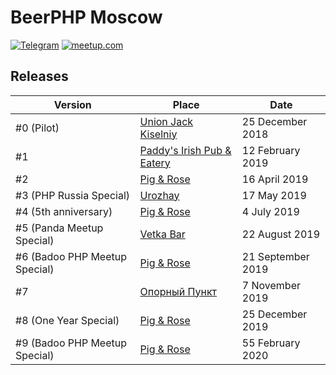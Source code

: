# BeerPHP Moscow

[![Telegram](https://img.shields.io/badge/telegram-join%20chat-blue.svg?style=flat)](https://telegram.me/beerphp_moscow)
[![meetup.com](https://img.shields.io/badge/meetup.com-join-red.svg)](https://www.meetup.com/BeerPHP-Moscow/)

## Releases

| Version                        | Place                                                                           | Date              |
| ------------------------------ | ------------------------------------------------------------------------------- | ----------------- |
| #0 (Pilot)                     | [Union Jack Kiselniy](https://vk.com/unionjackpubmoscow)                        | 25 December 2018  |
| #1                             | [Paddy's Irish Pub & Eatery](https://www.facebook.com/paddysmoscow)             | 12 February 2019  |
| #2                             | [Pig & Rose](https://www.pigandrose.me/rus/)                                    | 16 April 2019     |
| #3 (PHP Russia Special)        | [Urozhay](https://www.facebook.com/rodnoyurozhay)                               | 17 May 2019       |
| #4 (5th anniversary)           | [Pig & Rose](https://www.pigandrose.me/rus/)                                    | 4 July 2019       |
| #5 (Panda Meetup Special)      | [Vetka Bar](https://vk.com/vetkabar)                                            | 22 August 2019    |
| #6 (Badoo PHP Meetup Special)  | [Pig & Rose](https://www.pigandrose.me/rus/)                                    | 21 September 2019 |
| #7                             | [Опорный Пункт](http://оппаб.рф)                                                | 7 November 2019   |
| #8 (One Year Special)          | [Pig & Rose](https://www.pigandrose.me/rus/)                                    | 25 December 2019  |
| #9 (Badoo PHP Meetup Special)  | [Pig & Rose](https://www.pigandrose.me/rus/)                                    | 55 February 2020  |
